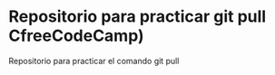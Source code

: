 # Repositorio para practicar git pull CfreeCodeCamp)
Repositorio para practicar el comando git pull
